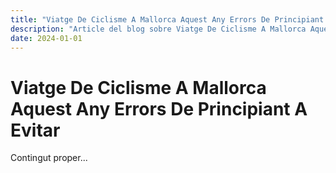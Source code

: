 ```yaml
---
title: "Viatge De Ciclisme A Mallorca Aquest Any Errors De Principiant A Evitar"
description: "Article del blog sobre Viatge De Ciclisme A Mallorca Aquest Any Errors De Principiant A Evitar"
date: 2024-01-01
---
```


# Viatge De Ciclisme A Mallorca Aquest Any Errors De Principiant A Evitar

Contingut proper...
